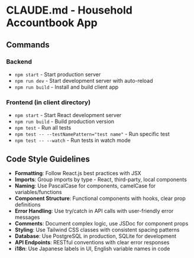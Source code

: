 # CLAUDE.md - Household Accountbook App

## Commands
### Backend
- `npm start` - Start production server
- `npm run dev` - Start development server with auto-reload
- `npm run build` - Install and build client app

### Frontend (in client directory)
- `npm start` - Start React development server
- `npm run build` - Build production version
- `npm test` - Run all tests
- `npm test -- --testNamePattern="test name"` - Run specific test
- `npm test -- --watch` - Run tests in watch mode

## Code Style Guidelines
- **Formatting**: Follow React.js best practices with JSX
- **Imports**: Group imports by type - React, third-party, local components
- **Naming**: Use PascalCase for components, camelCase for variables/functions
- **Component Structure**: Functional components with hooks, clear prop definitions
- **Error Handling**: Use try/catch in API calls with user-friendly error messages
- **Comments**: Document complex logic, use JSDoc for component props
- **Styling**: Use Tailwind CSS classes with consistent spacing patterns
- **Database**: Use PostgreSQL in production, SQLite for development
- **API Endpoints**: RESTful conventions with clear error responses
- **i18n**: Use Japanese labels in UI, English variable names in code